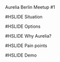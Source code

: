 Aurelia Berlin Meetup #1

#HSLIDE
Situation


#HSLIDE
Options


#HSLIDE
Why Aurelia?


#HSLIDE
Pain points


#HSLIDE
Demo


